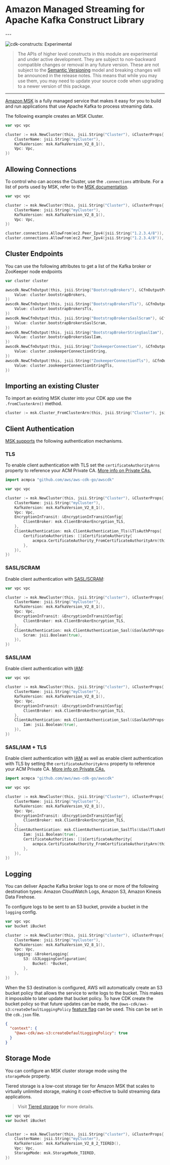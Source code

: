 # Amazon Managed Streaming for Apache Kafka Construct Library

<!--BEGIN STABILITY BANNER-->---


![cdk-constructs: Experimental](https://img.shields.io/badge/cdk--constructs-experimental-important.svg?style=for-the-badge)

> The APIs of higher level constructs in this module are experimental and under active development.
> They are subject to non-backward compatible changes or removal in any future version. These are
> not subject to the [Semantic Versioning](https://semver.org/) model and breaking changes will be
> announced in the release notes. This means that while you may use them, you may need to update
> your source code when upgrading to a newer version of this package.

---
<!--END STABILITY BANNER-->

[Amazon MSK](https://aws.amazon.com/msk/) is a fully managed service that makes it easy for you to build and run applications that use Apache Kafka to process streaming data.

The following example creates an MSK Cluster.

```go
var vpc vpc

cluster := msk.NewCluster(this, jsii.String("Cluster"), &ClusterProps{
	ClusterName: jsii.String("myCluster"),
	KafkaVersion: msk.KafkaVersion_V2_8_1(),
	Vpc: Vpc,
})
```

## Allowing Connections

To control who can access the Cluster, use the `.connections` attribute. For a list of ports used by MSK, refer to the [MSK documentation](https://docs.aws.amazon.com/msk/latest/developerguide/client-access.html#port-info).

```go
var vpc vpc

cluster := msk.NewCluster(this, jsii.String("Cluster"), &ClusterProps{
	ClusterName: jsii.String("myCluster"),
	KafkaVersion: msk.KafkaVersion_V2_8_1(),
	Vpc: Vpc,
})

cluster.connections.AllowFrom(ec2.Peer_Ipv4(jsii.String("1.2.3.4/8")), ec2.Port_Tcp(jsii.Number(2181)))
cluster.connections.AllowFrom(ec2.Peer_Ipv4(jsii.String("1.2.3.4/8")), ec2.Port_Tcp(jsii.Number(9094)))
```

## Cluster Endpoints

You can use the following attributes to get a list of the Kafka broker or ZooKeeper node endpoints

```go
var cluster cluster

awscdk.NewCfnOutput(this, jsii.String("BootstrapBrokers"), &CfnOutputProps{
	Value: cluster.bootstrapBrokers,
})
awscdk.NewCfnOutput(this, jsii.String("BootstrapBrokersTls"), &CfnOutputProps{
	Value: cluster.bootstrapBrokersTls,
})
awscdk.NewCfnOutput(this, jsii.String("BootstrapBrokersSaslScram"), &CfnOutputProps{
	Value: cluster.bootstrapBrokersSaslScram,
})
awscdk.NewCfnOutput(this, jsii.String("BootstrapBrokerStringSaslIam"), &CfnOutputProps{
	Value: cluster.bootstrapBrokersSaslIam,
})
awscdk.NewCfnOutput(this, jsii.String("ZookeeperConnection"), &CfnOutputProps{
	Value: cluster.zookeeperConnectionString,
})
awscdk.NewCfnOutput(this, jsii.String("ZookeeperConnectionTls"), &CfnOutputProps{
	Value: cluster.zookeeperConnectionStringTls,
})
```

## Importing an existing Cluster

To import an existing MSK cluster into your CDK app use the `.fromClusterArn()` method.

```go
cluster := msk.Cluster_FromClusterArn(this, jsii.String("Cluster"), jsii.String("arn:aws:kafka:us-west-2:1234567890:cluster/a-cluster/11111111-1111-1111-1111-111111111111-1"))
```

## Client Authentication

[MSK supports](https://docs.aws.amazon.com/msk/latest/developerguide/kafka_apis_iam.html) the following authentication mechanisms.

### TLS

To enable client authentication with TLS set the `certificateAuthorityArns` property to reference your ACM Private CA. [More info on Private CAs.](https://docs.aws.amazon.com/msk/latest/developerguide/msk-authentication.html)

```go
import acmpca "github.com/aws/aws-cdk-go/awscdk"

var vpc vpc

cluster := msk.NewCluster(this, jsii.String("Cluster"), &ClusterProps{
	ClusterName: jsii.String("myCluster"),
	KafkaVersion: msk.KafkaVersion_V2_8_1(),
	Vpc: Vpc,
	EncryptionInTransit: &EncryptionInTransitConfig{
		ClientBroker: msk.ClientBrokerEncryption_TLS,
	},
	ClientAuthentication: msk.ClientAuthentication_Tls(&TlsAuthProps{
		CertificateAuthorities: []iCertificateAuthority{
			acmpca.CertificateAuthority_FromCertificateAuthorityArn(this, jsii.String("CertificateAuthority"), jsii.String("arn:aws:acm-pca:us-west-2:1234567890:certificate-authority/11111111-1111-1111-1111-111111111111")),
		},
	}),
})
```

### SASL/SCRAM

Enable client authentication with [SASL/SCRAM](https://docs.aws.amazon.com/msk/latest/developerguide/msk-password.html):

```go
var vpc vpc

cluster := msk.NewCluster(this, jsii.String("cluster"), &ClusterProps{
	ClusterName: jsii.String("myCluster"),
	KafkaVersion: msk.KafkaVersion_V2_8_1(),
	Vpc: Vpc,
	EncryptionInTransit: &EncryptionInTransitConfig{
		ClientBroker: msk.ClientBrokerEncryption_TLS,
	},
	ClientAuthentication: msk.ClientAuthentication_Sasl(&SaslAuthProps{
		Scram: jsii.Boolean(true),
	}),
})
```

### SASL/IAM

Enable client authentication with [IAM](https://docs.aws.amazon.com/msk/latest/developerguide/iam-access-control.html):

```go
var vpc vpc

cluster := msk.NewCluster(this, jsii.String("cluster"), &ClusterProps{
	ClusterName: jsii.String("myCluster"),
	KafkaVersion: msk.KafkaVersion_V2_8_1(),
	Vpc: Vpc,
	EncryptionInTransit: &EncryptionInTransitConfig{
		ClientBroker: msk.ClientBrokerEncryption_TLS,
	},
	ClientAuthentication: msk.ClientAuthentication_Sasl(&SaslAuthProps{
		Iam: jsii.Boolean(true),
	}),
})
```

### SASL/IAM + TLS

Enable client authentication with [IAM](https://docs.aws.amazon.com/msk/latest/developerguide/iam-access-control.html)
as well as enable client authentication with TLS by setting the `certificateAuthorityArns` property to reference your ACM Private CA. [More info on Private CAs.](https://docs.aws.amazon.com/msk/latest/developerguide/msk-authentication.html)

```go
import acmpca "github.com/aws/aws-cdk-go/awscdk"

var vpc vpc

cluster := msk.NewCluster(this, jsii.String("Cluster"), &ClusterProps{
	ClusterName: jsii.String("myCluster"),
	KafkaVersion: msk.KafkaVersion_V2_8_1(),
	Vpc: Vpc,
	EncryptionInTransit: &EncryptionInTransitConfig{
		ClientBroker: msk.ClientBrokerEncryption_TLS,
	},
	ClientAuthentication: msk.ClientAuthentication_SaslTls(&SaslTlsAuthProps{
		Iam: jsii.Boolean(true),
		CertificateAuthorities: []iCertificateAuthority{
			acmpca.CertificateAuthority_FromCertificateAuthorityArn(this, jsii.String("CertificateAuthority"), jsii.String("arn:aws:acm-pca:us-west-2:1234567890:certificate-authority/11111111-1111-1111-1111-111111111111")),
		},
	}),
})
```

## Logging

You can deliver Apache Kafka broker logs to one or more of the following destination types:
Amazon CloudWatch Logs, Amazon S3, Amazon Kinesis Data Firehose.

To configure logs to be sent to an S3 bucket, provide a bucket in the `logging` config.

```go
var vpc vpc
var bucket iBucket

cluster := msk.NewCluster(this, jsii.String("cluster"), &ClusterProps{
	ClusterName: jsii.String("myCluster"),
	KafkaVersion: msk.KafkaVersion_V2_8_1(),
	Vpc: Vpc,
	Logging: &BrokerLogging{
		S3: &S3LoggingConfiguration{
			Bucket: *Bucket,
		},
	},
})
```

When the S3 destination is configured, AWS will automatically create an S3 bucket policy
that allows the service to write logs to the bucket. This makes it impossible to later update
that bucket policy. To have CDK create the bucket policy so that future updates can be made,
the `@aws-cdk/aws-s3:createDefaultLoggingPolicy` [feature flag](https://docs.aws.amazon.com/cdk/v2/guide/featureflags.html) can be used. This can be set
in the `cdk.json` file.

```json
{
  "context": {
    "@aws-cdk/aws-s3:createDefaultLoggingPolicy": true
  }
}
```

## Storage Mode

You can configure an MSK cluster storage mode using the `storageMode` property.

Tiered storage is a low-cost storage tier for Amazon MSK that scales to virtually unlimited storage,
making it cost-effective to build streaming data applications.

> Visit [Tiered storage](https://docs.aws.amazon.com/msk/latest/developerguide/msk-tiered-storage.html) for more details.

```go
var vpc vpc
var bucket iBucket


cluster := msk.NewCluster(this, jsii.String("cluster"), &ClusterProps{
	ClusterName: jsii.String("myCluster"),
	KafkaVersion: msk.KafkaVersion_V2_8_2_TIERED(),
	Vpc: Vpc,
	StorageMode: msk.StorageMode_TIERED,
})
```
